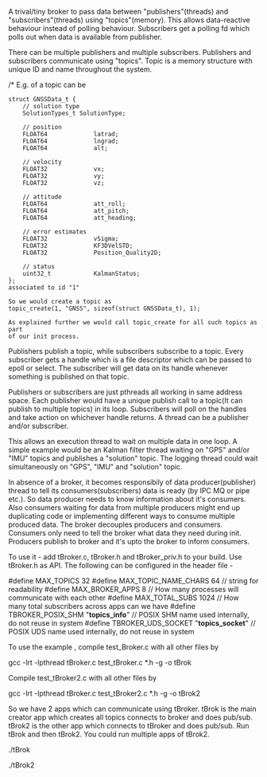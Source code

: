 A trival/tiny broker to pass data between "publishers"(threads) and 
"subscribers"(threads) using "topics"(memory). This allows data-reactive 
behaviour instead of polling behaviour. Subscribers get a polling fd which polls
out when data is available from publisher.
 
There can be multiple publishers and multiple subscribers. Publishers and 
subscribers communicate using "topics". Topic is a memory structure with unique
ID and name throughout the system. 

/* E.g. of a topic can be


	struct GNSSData_t {
		// solution type
		SolutionTypes_t	SolutionType;

		// position
		FLOAT64				latrad;
		FLOAT64				lngrad;
		FLOAT64				alt;

		// velocity
		FLOAT32				vx;
		FLOAT32				vy;
		FLOAT32				vz;

		// attitude
		FLOAT64				att_roll;
		FLOAT64				att_pitch;
		FLOAT64				att_heading;
		
		// error estimates
		FLOAT32				vSigma;
		FLOAT32				KF3DVelSTD;
		FLOAT32				Position_Quality2D;

		// status
		uint32_t			KalmanStatus;
	};
	associated to id "1"
	
	So we would create a topic as 
	topic_create(1, "GNSS", sizeof(struct GNSSData_t), 1);
	
	As explained further we would call topic_create for all such topics as part
	of our init process.


Publishers publish a topic, while subscribers subscribe to a topic. 
Every subscriber gets a handle which is a file descriptor which can be passed to
epoll or select. The subscriber will get data on its handle whenever something 
is published on that topic.

Publishers or subscribers are just pthreads all working in same address space.
Each publisher would have a unique publish call to a topic(It can publish to
multiple topics) in its loop. Subscribers will poll on the handles and take
action on whichever handle returns. A thread can be a publisher and/or subscriber.

This allows an execution thread to wait on multiple data in one loop. 
A simple example would be an Kalman filter thread waiting on "GPS" and/or "IMU" 
topics and publishes a "solution" topic. The logging thread could wait 
simultaneously on "GPS", "IMU" and "solution" topic.

In absence of a broker, it becomes responsibily of data producer(publisher) 
thread to tell its consumers(subscribers) data is ready (by IPC MQ or pipe etc.).
So data producer needs to know information about it's consumers. Also consumers 
waiting for data from multiple producers might end up duplicating code or 
implementing different ways to consume multiple produced data. The broker 
decouples producers and consumers. Consumers only need to tell the broker what 
data they need during init. Producers publish to broker and it's upto the broker 
to inform consumers.

To use it - add tBroker.c, tBroker.h and tBroker_priv.h to your build.
Use tBroker.h as API.
The following can be configured in the header file - 

#define MAX_TOPICS					32
#define MAX_TOPIC_NAME_CHARS		64      // string for readability
#define MAX_BROKER_APPS				8       // How many processes will communicate with each other
#define MAX_TOTAL_SUBS      		1024	// How many total subscribers across apps can we have
#define TBROKER_POSIX_SHM			"__topics_info__"       // POSIX SHM name used internally, do not reuse in system
#define TBROKER_UDS_SOCKET			"__topics_socket__"     // POSIX UDS name used internally, do not reuse in system

To use the example , compile test_Broker.c with all other files by

gcc -lrt -lpthread tBroker.c test_tBroker.c *.h -g  -o tBrok

Compile test_tBroker2.c with all other files by

gcc -lrt -lpthread tBroker.c test_tBroker2.c *.h -g  -o tBrok2

So we have 2 apps which can communicate using tBroker. tBrok is the main creator app which creates all topics connects to broker and does pub/sub.
tBrok2 is the other app which connects to tBroker and does pub/sub. Run tBrok and then tBrok2. You could run multiple apps of tBrok2.

./tBrok

./tBrok2